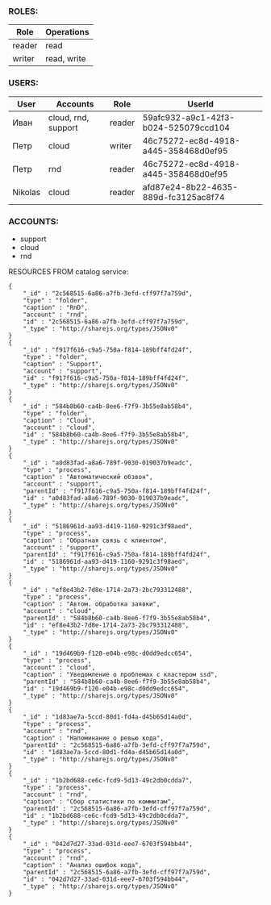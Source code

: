 ### ROLES:

| Role  | Operations |
| ------------- | ------------- |
| reader  | read  |
| writer  | read, write  |

### USERS:

| User  | Accounts | Role | UserId |
| ------------- | ------------- | ------------- | ------------- |
| Иван | cloud, rnd, support | reader | 59afc932-a9c1-42f3-b024-525079ccd104 |
| Петр | cloud | writer | 46c75272-ec8d-4918-a445-358468d0ef95 |
| Петр | rnd | reader | 46c75272-ec8d-4918-a445-358468d0ef95 |
| Nikolas | cloud | reader | afd87e24-8b22-4635-889d-fc3125ac8f74 |

### ACCOUNTS:

* support
* cloud
* rnd


RESOURCES FROM catalog service:
```
{
    "_id" : "2c568515-6a86-a7fb-3efd-cff97f7a759d",
    "type" : "folder",
    "caption" : "RnD",
    "account" : "rnd",
    "id" : "2c568515-6a86-a7fb-3efd-cff97f7a759d",
    "_type" : "http://sharejs.org/types/JSONv0"
}
{
    "_id" : "f917f616-c9a5-750a-f814-189bff4fd24f",
    "type" : "folder",
    "caption" : "Support",
    "account" : "support",
    "id" : "f917f616-c9a5-750a-f814-189bff4fd24f",
    "_type" : "http://sharejs.org/types/JSONv0"
}
{
    "_id" : "584b8b60-ca4b-8ee6-f7f9-3b55e8ab58b4",
    "type" : "folder",
    "caption" : "Cloud",
    "account" : "cloud",
    "id" : "584b8b60-ca4b-8ee6-f7f9-3b55e8ab58b4",
    "_type" : "http://sharejs.org/types/JSONv0"
}
{
    "_id" : "a0d83fad-a8a6-789f-9030-019037b9eadc",
    "type" : "process",
    "caption" : "Автоматический обзвон",
    "account" : "support",
    "parentId" : "f917f616-c9a5-750a-f814-189bff4fd24f",
    "id" : "a0d83fad-a8a6-789f-9030-019037b9eadc",
    "_type" : "http://sharejs.org/types/JSONv0"
}
{
    "_id" : "5186961d-aa93-d419-1160-9291c3f98aed",
    "type" : "process",
    "caption" : "Обратная связь с клиентом",
    "account" : "support",
    "parentId" : "f917f616-c9a5-750a-f814-189bff4fd24f",
    "id" : "5186961d-aa93-d419-1160-9291c3f98aed",
    "_type" : "http://sharejs.org/types/JSONv0"
}
{
    "_id" : "ef8e43b2-7d8e-1714-2a73-2bc793312488",
    "type" : "process",
    "caption" : "Автом. обработка заявки",
    "account" : "cloud",
    "parentId" : "584b8b60-ca4b-8ee6-f7f9-3b55e8ab58b4",
    "id" : "ef8e43b2-7d8e-1714-2a73-2bc793312488",
    "_type" : "http://sharejs.org/types/JSONv0"
}
{
    "_id" : "19d469b9-f120-e04b-e98c-d0dd9edcc654",
    "type" : "process",
    "account" : "cloud",
    "caption" : "Уведомление о проблемах с кластером ssd",
    "parentId" : "584b8b60-ca4b-8ee6-f7f9-3b55e8ab58b4",
    "id" : "19d469b9-f120-e04b-e98c-d0dd9edcc654",
    "_type" : "http://sharejs.org/types/JSONv0"
}
{
    "_id" : "1d83ae7a-5ccd-80d1-fd4a-d45b65d14a0d",
    "type" : "process",
    "account" : "rnd",
    "caption" : "Напоминание о ревью кода",
    "parentId" : "2c568515-6a86-a7fb-3efd-cff97f7a759d",
    "id" : "1d83ae7a-5ccd-80d1-fd4a-d45b65d14a0d",
    "_type" : "http://sharejs.org/types/JSONv0"
}
{
    "_id" : "1b2bd688-ce6c-fcd9-5d13-49c2db0cdda7",
    "type" : "process",
    "account" : "rnd",
    "caption" : "Сбор статистики по коммитам",
    "parentId" : "2c568515-6a86-a7fb-3efd-cff97f7a759d",
    "id" : "1b2bd688-ce6c-fcd9-5d13-49c2db0cdda7",
    "_type" : "http://sharejs.org/types/JSONv0"
}
{
    "_id" : "042d7d27-33ad-031d-eee7-6703f594bb44",
    "type" : "process",
    "account" : "rnd",
    "caption" : "Анализ ошибок кода",
    "parentId" : "2c568515-6a86-a7fb-3efd-cff97f7a759d",
    "id" : "042d7d27-33ad-031d-eee7-6703f594bb44",
    "_type" : "http://sharejs.org/types/JSONv0"
}

```
